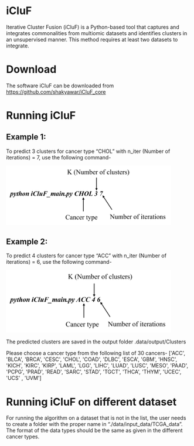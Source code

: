 # iCluF
Iterative Cluster Fusion (iCluF) is a Python-based tool that captures and integrates commonalities from multiomic datasets and identifies clusters in an unsupervised manner. This method requires at least two datasets to integrate.  
# Download
The software iCluF can be downloaded from https://github.com/shakyawar/iCluF_core
# Running iCluF 
## Example 1: 
To predict 3 clusters for cancer type “CHOL” with n_iter (Number of iterations) = 7, use the following command-

<img src="iCluF_modules/CHOL_Readme.png" width="450"/>

## Example 2: 
To predict 4 clusters for cancer type “ACC” with n_iter (Number of iterations) = 6, use the following command-

<img src="iCluF_modules/ACC_Readme.png" width="450"/>

The predicted clusters are saved in the output folder .data/output/Clusters

Please choose a cancer type from the following list of 30 cancers-
['ACC', 'BLCA', 'BRCA', 'CESC', 'CHOL', 'COAD', 'DLBC', 'ESCA', 'GBM', 'HNSC', 'KICH', 'KIRC', 'KIRP', 'LAML', 'LGG', 'LIHC', 'LUAD', 'LUSC', 'MESO', 'PAAD', 'PCPG', 'PRAD', 'READ', 'SARC', 'STAD', 'TGCT', 'THCA', 'THYM', 'UCEC', 'UCS'
, 'UVM']

# Running iCluF on different dataset
For running the algorithm on a dataset that is not in the list, the user needs to create a folder with the proper name in “./data/input_data/TCGA_data”.  The format of the data types should be the same as given in the different cancer types. 

